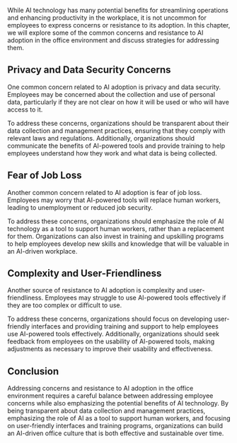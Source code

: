 
While AI technology has many potential benefits for streamlining operations and enhancing productivity in the workplace, it is not uncommon for employees to express concerns or resistance to its adoption. In this chapter, we will explore some of the common concerns and resistance to AI adoption in the office environment and discuss strategies for addressing them.

Privacy and Data Security Concerns
----------------------------------

One common concern related to AI adoption is privacy and data security. Employees may be concerned about the collection and use of personal data, particularly if they are not clear on how it will be used or who will have access to it.

To address these concerns, organizations should be transparent about their data collection and management practices, ensuring that they comply with relevant laws and regulations. Additionally, organizations should communicate the benefits of AI-powered tools and provide training to help employees understand how they work and what data is being collected.

Fear of Job Loss
----------------

Another common concern related to AI adoption is fear of job loss. Employees may worry that AI-powered tools will replace human workers, leading to unemployment or reduced job security.

To address these concerns, organizations should emphasize the role of AI technology as a tool to support human workers, rather than a replacement for them. Organizations can also invest in training and upskilling programs to help employees develop new skills and knowledge that will be valuable in an AI-driven workplace.

Complexity and User-Friendliness
--------------------------------

Another source of resistance to AI adoption is complexity and user-friendliness. Employees may struggle to use AI-powered tools effectively if they are too complex or difficult to use.

To address these concerns, organizations should focus on developing user-friendly interfaces and providing training and support to help employees use AI-powered tools effectively. Additionally, organizations should seek feedback from employees on the usability of AI-powered tools, making adjustments as necessary to improve their usability and effectiveness.

Conclusion
----------

Addressing concerns and resistance to AI adoption in the office environment requires a careful balance between addressing employee concerns while also emphasizing the potential benefits of AI technology. By being transparent about data collection and management practices, emphasizing the role of AI as a tool to support human workers, and focusing on user-friendly interfaces and training programs, organizations can build an AI-driven office culture that is both effective and sustainable over time.
